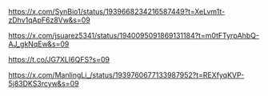 https://x.com/SynBio1/status/1939668234216587449?t=XeLvm1t-zDhv1qApF6z8Vw&s=09


https://x.com/jsuarez5341/status/1940095091869131184?t=m0tFTyrpAhbQ-AJ_gkNqEw&s=09

https://t.co/JG7XLI6QFS?s=09

https://x.com/ManlingLi_/status/1939760677133987952?t=REXfyqKVP-5j83DKS3rcyw&s=09